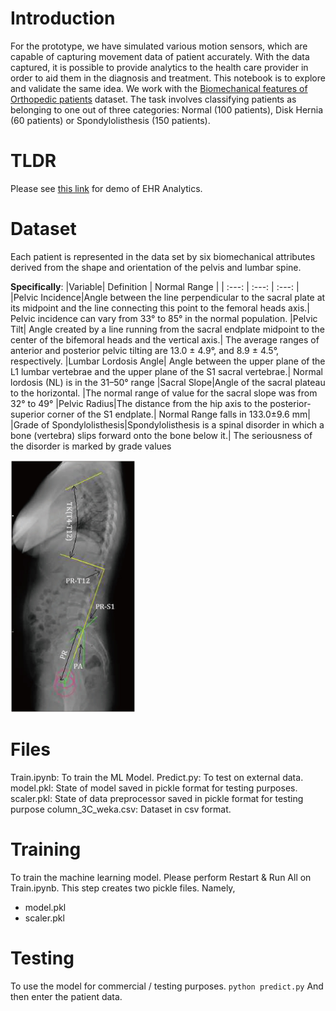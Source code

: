 # Introduction

For the prototype, we have simulated various motion sensors, which are capable of capturing movement data of patient accurately.
With the data captured, it is possible to provide analytics to the health care provider in order to aid them in the diagnosis and treatment.
This notebook is to explore and validate the same idea. We work with the [Biomechanical features of Orthopedic patients](https://www.kaggle.com/datasets/uciml/biomechanical-features-of-orthopedic-patients) dataset.
The task involves classifying patients as belonging to one out of three categories: Normal (100 patients), Disk Hernia (60 patients) or Spondylolisthesis (150 patients).

# TLDR
Please see [this link]() for demo of EHR Analytics. 

# Dataset
Each patient is represented in the data set by six biomechanical attributes derived from the shape and orientation of the pelvis and lumbar spine.

**Specifically**:
|Variable| Definition | Normal Range |
| :---: | :---: | :---: |
|Pelvic Incidence|Angle between the line perpendicular to the sacral plate at its midpoint and the line connecting this point to the femoral heads axis.| Pelvic incidence can vary from 33° to 85° in the normal population.
|Pelvic Tilt| Angle created by a line running from the sacral endplate midpoint to the center of the bifemoral heads and the vertical axis.| The average ranges of anterior and posterior pelvic tilting are 13.0 ± 4.9°, and 8.9 ± 4.5°, respectively.
|Lumbar Lordosis Angle| Angle between the upper plane of the L1 lumbar vertebrae and the upper plane of the S1 sacral vertebrae.| Normal lordosis (NL) is in the 31–50° range
|Sacral Slope|Angle of the sacral plateau to the horizontal. |The normal range of value for the sacral slope was from 32° to 49°
|Pelvic Radius|The distance from the hip axis to the posterior-superior corner of the S1 endplate.| Normal Range falls in 133.0±9.6 mm|
|Grade of Spondylolisthesis|Spondylolisthesis is a spinal disorder in which a bone (vertebra) slips forward onto the bone below it.| The seriousness of the disorder is marked by grade values

<img src="bone.jpg" alt="drawing" width="200"/>

# Files
Train.ipynb: To train the ML Model.
Predict.py: To test on external data.
model.pkl: State of model saved in pickle format for testing purposes.
scaler.pkl: State of data preprocessor saved in pickle format for testing purpose
column_3C_weka.csv: Dataset in csv format.

# Training
To train the machine learning model. Please perform Restart & Run All on Train.ipynb. This step creates two pickle files. Namely,
 - model.pkl
 - scaler.pkl

# Testing
To use the model for commercial / testing purposes. 
```python predict.py```
And then enter the patient data.
